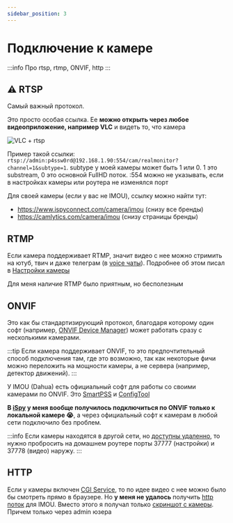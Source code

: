 ```yaml
---
sidebar_position: 3
---
```


# Подключение к камере

:::info
Про rtsp, rtmp, ONVIF, http
:::

## ⚠️ RTSP

Самый важный протокол.

Это просто особая ссылка. Ее **можно открыть через любое видеоприложение, например VLC** и видеть то, что камера

![VLC + rtsp](https://i.imgur.com/GXFSZ6m.png)

Пример такой ссылки: `rtsp://admin:p4ssw0rd@192.168.1.90:554/cam/realmonitor?channel=1&subtype=1`. subtype у моей камеры может быть 1 или 0. 1 это substream, 0 это основной FullHD поток. :554 можно не указывать, если в настройках камеры или роутера не изменялся порт

Для своей камеры (если у вас не IMOU), ссылку можно найти тут:
- https://www.ispyconnect.com/camera/imou (снизу все бренды)
- https://camlytics.com/camera/imou (снизу страницы бренды)

## RTMP

Если камера поддерживает RTMP, значит видео с нее можно стримить на ютуб, твич и даже телеграм (в [voice чаты](https://telegram.org/blog/voice-chats-on-steroids)). Подробнее об этом писал в [Настройки камеры](settings.md)

Для меня наличие RTMP было приятным, но бесполезным

## ONVIF

Это как бы стандартизирующий протокол, благодаря которому один софт (например, [ONVIF Device Manager](https://sourceforge.net/projects/onvifdm/)) может работать сразу с несколькими камерами.

:::tip
Если камера поддерживает ONVIF, то это предпочтительный способ подключения там, где это возможно, так как некоторые фичи можно переложить на мощности камеры, а не сервера (например, детектор движений).
:::

У IMOU (Dahua) есть официальный софт для работы со своими камерами по ONVIF. Это [SmartPSS](https://dahuawiki.com/SmartPSS) и [ConfigTool](https://dahuawiki.com/ConfigTool)

**В [iSpy](apps/README.md) у меня вообще получилось подключиться по ONVIF только к локальной камере 😭**, а через официальный софт к камерам в любой сети подключило без проблем.

:::info
Если камеры находятся в другой сети, но [доступны удаленно](expose.md), то нужно пробросить на домашнем роутере порты 37777 (настройки) и 37778 (видео) наружу.
:::

## HTTP

Если у камеры включен [CGI Service](settings.md), то по идее видео с нее можно было бы смотреть прямо в браузере. Но **у меня не удалось** получить [http поток](https://community.home-assistant.io/t/imou-ip-camera-configuration-always-inactive/177604) для IMOU. Вместо этого я получал только [скриншот с камеры](settings.md). Причем только через admin юзера

